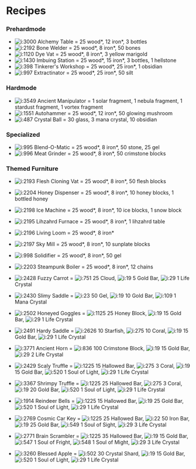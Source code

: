 # Recipes

### Prehardmode

- ![i:3000](https://gamepedia.cursecdn.com/terraria_gamepedia/4/43/Alchemy_Table.png?version=64ec0307e6ac0edfb304cab577e303e6) Alchemy Table = 25 wood*, 12 iron*, 3 bottles
- ![i:2192](https://gamepedia.cursecdn.com/terraria_gamepedia/0/09/Bone_Welder.png?version=b64107807da8b3a1f05d1adfbb63e02b) Bone Welder = 25 wood*, 8 iron*, 50 bones
- ![i:1120](https://gamepedia.cursecdn.com/terraria_gamepedia/5/50/Dye_Vat.png?version=171d21c51b718fffe7c0dea2f4bf3f43) Dye Vat = 25 wood*, 8 iron*, 3 yellow marigold
- ![i:1430](https://gamepedia.cursecdn.com/terraria_gamepedia/6/6a/Imbuing_Station.png?version=21d490033b4700fb8f93dabde694826d) Imbuing Station = 25 wood*, 15 iron*, 3 bottles, 1 hellstone
- ![i:398](https://gamepedia.cursecdn.com/terraria_gamepedia/1/17/Tinkerer%27s_Workshop.png?version=9d34382dc9b23b3f0ea39c808b12be3a) Tinkerer's Workshop = 25 wood*, 25 iron*, 1 obsidian
- ![i:997](https://gamepedia.cursecdn.com/terraria_gamepedia/5/5d/Extractinator.png?version=622305464bc18db0027b616cb9582352) Extractinator = 25 wood*, 25 iron*, 50 silt

### Hardmode

- ![i:3549](https://gamepedia.cursecdn.com/terraria_gamepedia/e/e2/Ancient_Manipulator.png?version=9d596826f49c9a58781abf486e1060e5) Ancient Manipulator = 1 solar fragment, 1 nebula fragment, 1 stardust fragment, 1 vortex fragment
- ![i:1551](https://gamepedia.cursecdn.com/terraria_gamepedia/3/33/Autohammer.png?version=b782b457ee8c3dda35fff519580742a5) Autohammer = 25 wood*, 12 iron*, 50 glowing mushroom
- ![i:487](https://gamepedia.cursecdn.com/terraria_gamepedia/e/e2/Crystal_Ball.png?version=e60f628ec9b9dd59d4230687d6e01e42) Crystal Ball = 30 glass, 3 mana crystal, 10 obsidian

### Specialized

- ![i:995](https://gamepedia.cursecdn.com/terraria_gamepedia/1/17/Blend-O-Matic.png?version=07fc682283488fee7ea4597592a03432) Blend-O-Matic = 25 wood*, 8 iron*, 50 stone, 25 gel
- ![i:996](https://gamepedia.cursecdn.com/terraria_gamepedia/5/5a/Meat_Grinder.png?version=0db719bfb7c43ebfa231f14484afe5c6) Meat Grinder = 25 wood*, 8 iron*, 50 crimstone blocks

### Themed Furniture

- ![i:2193](https://gamepedia.cursecdn.com/terraria_gamepedia/f/f0/Flesh_Cloning_Vat.png?version=4fc2a9599155cb6ae5a7282301eb4ca2) Flesh Cloning Vat = 25 wood*, 8 iron*, 50 flesh blocks
- ![i:2204](https://gamepedia.cursecdn.com/terraria_gamepedia/9/91/Honey_Dispenser.png?version=0b20a9c12ba9f099b9a730422135ad63) Honey Dispenser = 25 wood*, 8 iron*, 10 honey blocks, 1 bottled honey
- ![i:2198](https://gamepedia.cursecdn.com/terraria_gamepedia/c/cf/Ice_Machine.png?version=9e81414d57b58da69a14060c4b26eb37) Ice Machine = 25 wood*, 8 iron*, 10 ice blocks, 1 snow block
- ![i:2195](https://gamepedia.cursecdn.com/terraria_gamepedia/f/f2/Lihzahrd_Furnace.png?version=f57209ccc60b8e7c6db49137e3996084) Lihzahrd Furnace = 25 wood*, 8 iron*, 1 lihzahrd table
- ![i:2196](https://gamepedia.cursecdn.com/terraria_gamepedia/9/9b/Living_Loom.png?version=15685e8fff42e5802d6853d56c918311) Living Loom = 25 wood*, 8 iron*
- ![i:2197](https://gamepedia.cursecdn.com/terraria_gamepedia/8/87/Sky_Mill.png?version=19df46b4c6729f7e47c60519857b78a5) Sky Mill = 25 wood*, 8 iron*, 10 sunplate blocks
- ![i:998](https://gamepedia.cursecdn.com/terraria_gamepedia/a/a8/Solidifier.png?version=b08df40755ab886029ad929560d2ecb9) Solidifier = 25 wood*, 8 iron*, 50 gel
- ![i:2203](https://gamepedia.cursecdn.com/terraria_gamepedia/8/86/Steampunk_Boiler.png?version=e1f27602b7438dbeb545ad67a558ac61) Steampunk Boiler = 25 wood*, 8 iron*, 12 chains

- ![i:2428](https://gamepedia.cursecdn.com/terraria_gamepedia/d/d5/Fuzzy_Carrot.png?version=568a9aa6a10c47e2d6f0a28bcbf78b1b) Fuzzy Carrot =
![i:751](https://gamepedia.cursecdn.com/terraria_gamepedia/d/d2/Cloud.png?version=3979a5b26df1e6a58825ebfe46bdf42d) 25 Cloud,
![i:19](https://gamepedia.cursecdn.com/terraria_gamepedia/4/4e/Gold_Bar.png?version=97db541d5764012055b726fe4cc7b604) 5 Gold Bar,
![i:29](https://gamepedia.cursecdn.com/terraria_gamepedia/0/05/Life_Crystal.png?version=516966bfb419bf4c473b4a018b276b8f) 1 Life Crystal

- ![i:2430](https://gamepedia.cursecdn.com/terraria_gamepedia/e/e0/Slimy_Saddle.png?version=8e0bc186edb4a59c53fc6978c8bef99e) Slimy Saddle =
![i:23](https://gamepedia.cursecdn.com/terraria_gamepedia/3/3f/Gel.png?version=2b506df898ed76f0f28f945c58d697eb) 50 Gel,
![i:19](https://gamepedia.cursecdn.com/terraria_gamepedia/4/4e/Gold_Bar.png?version=97db541d5764012055b726fe4cc7b604) 10 Gold Bar,
![i:109](https://gamepedia.cursecdn.com/terraria_gamepedia/7/79/Mana_Crystal.png?version=284cbf7b6f8b01e99c9950d3e489b9f3) 1 Mana Crystal

- ![i:2502](https://gamepedia.cursecdn.com/terraria_gamepedia/a/a4/Honeyed_Goggles.png?version=079c8fc5f2de14ea0cff42a747b8fa92) Honeyed Goggles =
![i:1125](https://gamepedia.cursecdn.com/terraria_gamepedia/8/80/Honey_Block.png?version=46ad45151a1befc1f3b12f75113b0252) 25 Honey Block,
![i:19](https://gamepedia.cursecdn.com/terraria_gamepedia/4/4e/Gold_Bar.png?version=97db541d5764012055b726fe4cc7b604) 15 Gold Bar,
![i:29](https://gamepedia.cursecdn.com/terraria_gamepedia/0/05/Life_Crystal.png?version=516966bfb419bf4c473b4a018b276b8f) 1 Life Crystal

- ![i:2491](https://gamepedia.cursecdn.com/terraria_gamepedia/9/9b/Hardy_Saddle.png?version=5ccf264bc998551815cd661efb42c125) Hardy Saddle =
![i:2626](https://gamepedia.cursecdn.com/terraria_gamepedia/5/52/Starfish.png?version=81d2c8a856b299171e273f5dc68ce05e) 10 Starfish,
![i:275](https://gamepedia.cursecdn.com/terraria_gamepedia/b/b1/Coral.png?version=f130f4b747f9637327350325b8562f79) 10 Coral,
![i:19](https://gamepedia.cursecdn.com/terraria_gamepedia/4/4e/Gold_Bar.png?version=97db541d5764012055b726fe4cc7b604) 15 Gold Bar,
![i:29](https://gamepedia.cursecdn.com/terraria_gamepedia/0/05/Life_Crystal.png?version=516966bfb419bf4c473b4a018b276b8f) 1 Life Crystal

- ![i:3771](https://gamepedia.cursecdn.com/terraria_gamepedia/1/12/Ancient_Horn.png?version=b72e36c89ad98580cc9f85142c798d6a) Ancient Horn =
![i:836](https://gamepedia.cursecdn.com/terraria_gamepedia/b/b0/Crimstone_Block.png?version=314c346bced1d81978a5cca379d12e0f) 100 Crimstone Block,
![i:19](https://gamepedia.cursecdn.com/terraria_gamepedia/4/4e/Gold_Bar.png?version=97db541d5764012055b726fe4cc7b604) 15 Gold Bar,
![i:29](https://gamepedia.cursecdn.com/terraria_gamepedia/0/05/Life_Crystal.png?version=516966bfb419bf4c473b4a018b276b8f) 2 Life Crystal

- ![i:2429](https://gamepedia.cursecdn.com/terraria_gamepedia/6/61/Scaly_Truffle.png?version=9cc304104965c1b77138dd706d597843) Scaly Truffle =
![i:1225](https://gamepedia.cursecdn.com/terraria_gamepedia/d/d9/Hallowed_Bar.png?version=f2c29b5711440e7600db5bff798d99f0) 15 Hallowed Bar,
![i:275](https://gamepedia.cursecdn.com/terraria_gamepedia/b/b1/Coral.png?version=f130f4b747f9637327350325b8562f79) 3 Coral,
![i:19](https://gamepedia.cursecdn.com/terraria_gamepedia/4/4e/Gold_Bar.png?version=97db541d5764012055b726fe4cc7b604) 15 Gold Bar,
![i:520](https://gamepedia.cursecdn.com/terraria_gamepedia/3/3d/Soul_of_Light.gif?version=3a8f5254a4c48dd31b709b6e97459505) 1 Soul of Light,
![i:29](https://gamepedia.cursecdn.com/terraria_gamepedia/0/05/Life_Crystal.png?version=516966bfb419bf4c473b4a018b276b8f) 1 Life Crystal

- ![i:3367](https://gamepedia.cursecdn.com/terraria_gamepedia/9/94/Shrimpy_Truffle.png?version=faad39762c0868dbd51b8da2f5ea4f7e) Shrimpy Truffle =
![i:1225](https://gamepedia.cursecdn.com/terraria_gamepedia/d/d9/Hallowed_Bar.png?version=f2c29b5711440e7600db5bff798d99f0) 25 Hallowed Bar,
![i:275](https://gamepedia.cursecdn.com/terraria_gamepedia/b/b1/Coral.png?version=f130f4b747f9637327350325b8562f79) 3 Coral,
![i:19](https://gamepedia.cursecdn.com/terraria_gamepedia/4/4e/Gold_Bar.png?version=97db541d5764012055b726fe4cc7b604) 20 Gold Bar,
![i:520](https://gamepedia.cursecdn.com/terraria_gamepedia/3/3d/Soul_of_Light.gif?version=3a8f5254a4c48dd31b709b6e97459505) 1 Soul of Light,
![i:29](https://gamepedia.cursecdn.com/terraria_gamepedia/0/05/Life_Crystal.png?version=516966bfb419bf4c473b4a018b276b8f) 1 Life Crystal

- ![i:1914](https://gamepedia.cursecdn.com/terraria_gamepedia/6/6e/Reindeer_Bells.png?version=5bd88aa2160b0a9093da9c23d906d586) Reindeer Bells =
![i:1225](https://gamepedia.cursecdn.com/terraria_gamepedia/d/d9/Hallowed_Bar.png?version=f2c29b5711440e7600db5bff798d99f0) 15 Hallowed Bar,
![i:19](https://gamepedia.cursecdn.com/terraria_gamepedia/4/4e/Gold_Bar.png?version=97db541d5764012055b726fe4cc7b604) 25 Gold Bar,
![i:520](https://gamepedia.cursecdn.com/terraria_gamepedia/3/3d/Soul_of_Light.gif?version=3a8f5254a4c48dd31b709b6e97459505) 1 Soul of Light,
![i:29](https://gamepedia.cursecdn.com/terraria_gamepedia/0/05/Life_Crystal.png?version=516966bfb419bf4c473b4a018b276b8f) 1 Life Crystal

- ![i:2769](https://gamepedia.cursecdn.com/terraria_gamepedia/3/36/Cosmic_Car_Key.png?version=c77f5b65f24501640e47783dd5c83eab) Cosmic Car Key =
![i:1225](https://gamepedia.cursecdn.com/terraria_gamepedia/d/d9/Hallowed_Bar.png?version=f2c29b5711440e7600db5bff798d99f0) 25 Hallowed Bar,
![i:22](https://gamepedia.cursecdn.com/terraria_gamepedia/6/6c/Iron_Bar.png?version=cdb87fe80212aa50b91b3ee6bbccaa96) 50 Iron Bar,
![i:19](https://gamepedia.cursecdn.com/terraria_gamepedia/4/4e/Gold_Bar.png?version=97db541d5764012055b726fe4cc7b604) 25 Gold Bar,
![i:549](https://gamepedia.cursecdn.com/terraria_gamepedia/9/98/Soul_of_Sight.gif?version=d804632fd242db401fb2091c3c21fbe9) 1 Soul of Sight,
![i:29](https://gamepedia.cursecdn.com/terraria_gamepedia/0/05/Life_Crystal.png?version=516966bfb419bf4c473b4a018b276b8f) 3 Life Crystal

- ![i:2771](https://gamepedia.cursecdn.com/terraria_gamepedia/4/4e/Brain_Scrambler_%28item%29.png?version=c032cfdd610eac277f55d1bcc6d53c21) Brain Scrambler =
![i:1225](https://gamepedia.cursecdn.com/terraria_gamepedia/d/d9/Hallowed_Bar.png?version=f2c29b5711440e7600db5bff798d99f0) 35 Hallowed Bar,
![i:19](https://gamepedia.cursecdn.com/terraria_gamepedia/4/4e/Gold_Bar.png?version=97db541d5764012055b726fe4cc7b604) 15 Gold Bar,
![i:547](https://gamepedia.cursecdn.com/terraria_gamepedia/a/ad/Soul_of_Fright.gif?version=e85ccf3d537330e68a81425b39030e0e) 1 Soul of Fright,
![i:548](https://gamepedia.cursecdn.com/terraria_gamepedia/4/44/Soul_of_Might.gif?version=f97038a09fd6f53921b36db3a4308482) 1 Soul of Might,
![i:29](https://gamepedia.cursecdn.com/terraria_gamepedia/0/05/Life_Crystal.png?version=516966bfb419bf4c473b4a018b276b8f) 3 Life Crystal

- ![i:3260](https://gamepedia.cursecdn.com/terraria_gamepedia/2/25/Blessed_Apple.png?version=b11ae3393a8c5f3d7de9ed17ba646864) Blessed Apple =
![i:502](https://gamepedia.cursecdn.com/terraria_gamepedia/1/19/Crystal_Shard.png?version=264576159636c6e2a27df7bf27a6b8c8) 30 Crystal Shard,
![i:19](https://gamepedia.cursecdn.com/terraria_gamepedia/4/4e/Gold_Bar.png?version=97db541d5764012055b726fe4cc7b604) 15 Gold Bar,
![i:520](https://gamepedia.cursecdn.com/terraria_gamepedia/3/3d/Soul_of_Light.gif?version=3a8f5254a4c48dd31b709b6e97459505) 1 Soul of Light,
![i:29](https://gamepedia.cursecdn.com/terraria_gamepedia/0/05/Life_Crystal.png?version=516966bfb419bf4c473b4a018b276b8f) 1 Life Crystal
